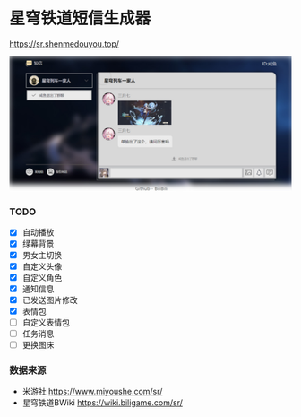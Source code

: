 # 星穹铁道短信生成器

<https://sr.shenmedouyou.top/>

![预览图](readme/screenshot.jpg)

### TODO

- [x] 自动播放
- [x] 绿幕背景
- [x] 男女主切换
- [x] 自定义头像
- [x] 自定义角色
- [x] 通知信息
- [x] 已发送图片修改
- [x] 表情包
- [ ] 自定义表情包
- [ ] 任务消息
- [ ] 更换图床

### 数据来源

- 米游社 <https://www.miyoushe.com/sr/>
- 星穹铁道BWiki <https://wiki.biligame.com/sr/>
